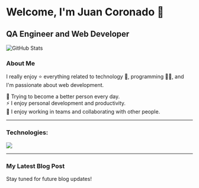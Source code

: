 # Welcome, I'm Juan Coronado 👋

## QA Engineer and Web Developer

![GitHub Stats](https://github-readme-stats.vercel.app/api?username=JuanCoronado&show_icons=true&theme=radical)

### About Me

I really enjoy ⭐ everything related to technology 🤖, programming 👨‍💻, and I'm passionate about web development.

🌱 Trying to become a better person every day.  
⚡ I enjoy personal development and productivity.  
🧠 I enjoy working in teams and collaborating with other people.

---

### Technologies:
<img src="https://skillicons.dev/icons?i=html,css,js,ts,react,nodejs,express,mongodb,postgres,sqlite,tailwind,bootstrap,vscode,linux,git,github,figma,vercel" />

---

### My Latest Blog Post
Stay tuned for future blog updates!
